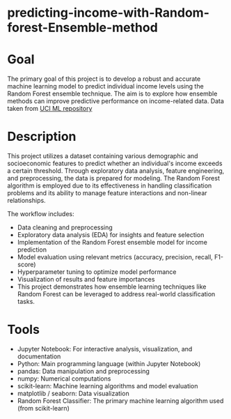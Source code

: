 # predicting-income-with-Random-forest-Ensemble-method

# Goal
The primary goal of this project is to develop a robust and accurate machine learning model to predict individual income levels using the Random Forest ensemble technique. The aim is to explore how ensemble methods can improve predictive performance on income-related data. Data taken from [UCI ML repository](https://archive.ics.uci.edu/dataset/20/census+income)

# Description
This project utilizes a dataset containing various demographic and socioeconomic features to predict whether an individual's income exceeds a certain threshold. Through exploratory data analysis, feature engineering, and preprocessing, the data is prepared for modeling. The Random Forest algorithm is employed due to its effectiveness in handling classification problems and its ability to manage feature interactions and non-linear relationships.

The workflow includes:

- Data cleaning and preprocessing
- Exploratory data analysis (EDA) for insights and feature selection
- Implementation of the Random Forest ensemble model for income prediction
- Model evaluation using relevant metrics (accuracy, precision, recall, F1-score)
- Hyperparameter tuning to optimize model performance
- Visualization of results and feature importances
- This project demonstrates how ensemble learning techniques like Random Forest can be leveraged to address real-world classification tasks.

# Tools
- Jupyter Notebook: For interactive analysis, visualization, and documentation
- Python: Main programming language (within Jupyter Notebook)
- pandas: Data manipulation and preprocessing
- numpy: Numerical computations
- scikit-learn: Machine learning algorithms and model evaluation
- matplotlib / seaborn: Data visualization
- Random Forest Classifier: The primary machine learning algorithm used (from scikit-learn)
